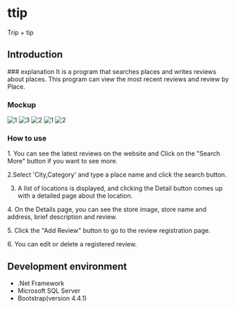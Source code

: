 # ttip
Trip + tip

## Introduction
</hr>
### explanation
</hr>
It is a program that searches places and writes reviews about places.
This program can view the most recent reviews and review by Place.

### Mockup
</hr>

![1](https://user-images.githubusercontent.com/48439674/73098350-0fdb3300-3e9e-11ea-9b55-54681b2f2cfd.jpg)
![3](https://user-images.githubusercontent.com/48439674/73098351-0fdb3300-3e9e-11ea-9b31-33a2c707e47d.jpg)
![2](https://user-images.githubusercontent.com/48439674/73098352-0fdb3300-3e9e-11ea-8e17-0fd22866d5cf.jpg)
![1](https://user-images.githubusercontent.com/48439674/73098354-12d62380-3e9e-11ea-9ea6-6b0bb4922ca2.png)
![2](https://user-images.githubusercontent.com/48439674/73098355-12d62380-3e9e-11ea-8986-e92fe8aa5d69.png)

### How to use
</hr>
1. You can see the latest reviews on the website and Click on the "Search More" button if you want to see more.

2.Select 'City,Category' and type a place name and click the search button.

3. A list of locations is displayed, and clicking the Detail button comes up with a detailed page about the location.

4. On the Details page, you can see the store image, store name and address, brief description and review.

5. Click the "Add Review" button to go to the review registration page.

6. You can edit or delete a registered review.
</hr>

## Development environment
</hr>
<ul>
  <li>.Net Framework
  <li>Microsoft SQL Server
  <li>Bootstrap(version 4.4.1)
</ul>
